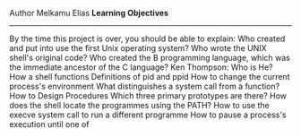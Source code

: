 Author Melkamu Elias
**Learning Objectives**

---
By the time this project is over, you should be able to explain:
Who created and put into use the first Unix operating system?
Who wrote the UNIX shell's original code?
Who created the B programming language, which was the immediate ancestor of the C language?
Ken Thompson: Who is He?
How a shell functions
Definitions of pid and ppid
How to change the current process's environment
What distinguishes a system call from a function?
How to Design Procedures
Which three primary prototypes are there?
How does the shell locate the programmes using the PATH?
How to use the execve system call to run a different programme
How to pause a process's execution until one of